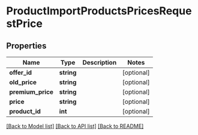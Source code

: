 # ProductImportProductsPricesRequestPrice

## Properties
Name | Type | Description | Notes
------------ | ------------- | ------------- | -------------
**offer_id** | **string** |  | [optional] 
**old_price** | **string** |  | [optional] 
**premium_price** | **string** |  | [optional] 
**price** | **string** |  | [optional] 
**product_id** | **int** |  | [optional] 

[[Back to Model list]](../README.md#documentation-for-models) [[Back to API list]](../README.md#documentation-for-api-endpoints) [[Back to README]](../README.md)



